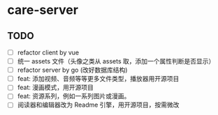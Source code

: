 # care-server

## TODO
-   [ ] refactor client by vue
-   [ ] 统一 assets 文件（头像之类从 assets 取，添加一个属性判断是否显示）
-   [ ] refactor server by go (改好数据库结构)
-   [ ] feat: 添加视频、音频等等更多文件类型，播放器用开源项目
-   [ ] feat: 漫画模式，用开源项目
-   [ ] feat: 资源系列，例如一系列图片或漫画。
-   [ ] 阅读器和编辑器改为 Readme 引擎，用开源项目，按需微改